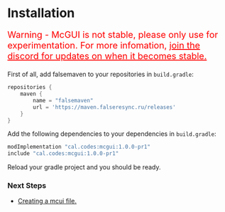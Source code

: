 # Installation

<p style="font-size: 20px; color: red;">Warning - McGUI is not stable, please only use for experimentation. For more infomation, <a style=" color: red;" href="">join the discord for updates on when it becomes stable.</a></p>

First of all, add falsemaven to your repositories in `build.gradle`:

```groovy
repositories {
    maven {
        name = "falsemaven"
        url = 'https://maven.falseresync.ru/releases'
    }
}
```

Add the following dependencies to your dependencies in `build.gradle`:

```groovy
modImplementation "cal.codes:mcgui:1.0.0-pr1"
include "cal.codes:mcgui:1.0.0-pr1"
```

Reload your gradle project and you should be ready.

### Next Steps

- [Creating a mcui file.](/gs/createfile.md)


